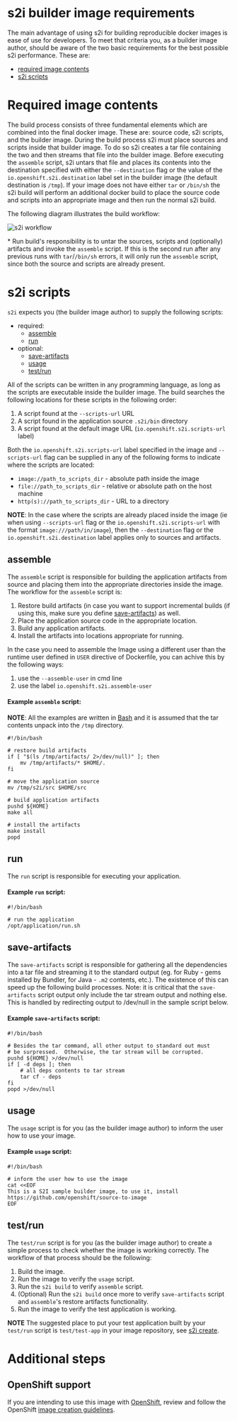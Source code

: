 # s2i builder image requirements

The main advantage of using s2i for building reproducible docker images is ease
of use for developers. To meet that criteria you, as a builder image author,
should be aware of the two basic requirements for the best possible s2i
performance. These are:

* [required image contents](#required-image-contents)
* [s2i scripts](#s2i-scripts)


# Required image contents

The build process consists of three fundamental elements which are combined into the
final docker image. These are: source code, s2i scripts, and the builder image. During the
build process s2i must place sources and scripts inside that builder image. To do
so s2i creates a tar file containing the two and then streams that file into the
builder image. Before executing the `assemble` script, s2i untars that file and places
its contents into the destination specified with either the `--destination` flag or the value of
the `io.openshift.s2i.destination` label set in the builder image (the default destination is `/tmp`).
If your image does not have either `tar` or `/bin/sh` the s2i build will perform an additional
docker build to place the source code and scripts into an appropriate image and then run
the normal s2i build.

The following diagram illustrates the build workflow:

![s2i workflow](./sti-flow.png "s2i workflow")

\* Run build's responsibility is to untar the sources, scripts and (optionally) artifacts
and invoke the `assemble` script. If this is the second run after any previous runs with
`tar`/`/bin/sh` errors, it will only run the `assemble` script, since both the source and
scripts are already present.


# s2i scripts

`s2i` expects you (the builder image author) to supply the following scripts:

* required:
    * [assemble](#assemble)
    * [run](#run)
* optional:
    * [save-artifacts](#save-artifacts)
    * [usage](#usage)
    * [test/run](#testrun)

All of the scripts can be written in any programming language, as long as the scripts
are executable inside the builder image. The build searches the following locations for
these scripts in the following order:

1. A script found at the `--scripts-url` URL
1. A script found in the application source `.s2i/bin` directory
1. A script found at the default image URL (`io.openshift.s2i.scripts-url` label)

Both the `io.openshift.s2i.scripts-url` label specified in the image and `--scripts-url` flag
can be supplied in any of the following forms to indicate where the scripts are located:

* `image://path_to_scripts_dir` - absolute path inside the image
* `file://path_to_scripts_dir` - relative or absolute path on the host machine
* `http(s)://path_to_scripts_dir` - URL to a directory

**NOTE**: In the case where the scripts are already placed inside the image (ie when
using `--scripts-url` flag or the `io.openshift.s2i.scripts-url` with the format
`image:///path/in/image`), then the `--destination` flag or the `io.openshift.s2i.destination`
label applies only to sources and artifacts.

## assemble

The `assemble` script is responsible for building the application artifacts from source
and placing them into the appropriate directories inside the image. The workflow for the
`assemble` script is:

1. Restore build artifacts (in case you want to support incremental builds (if using this,
   make sure you define [save-artifacts](#save-artifacts)) as well.
1. Place the application source code in the appropriate location.
1. Build any application artifacts.
1. Install the artifacts into locations appropriate for running.

In the case you need to assemble the Image using a different user than the runtime user defined 
in ``USER`` directive of Dockerfile, you can achive this by the following ways:

1. use the `--assemble-user` in cmd line
1. use the label `io.openshift.s2i.assemble-user`


#### Example `assemble` script:

**NOTE**: All the examples are written in [Bash](http://www.gnu.org/software/bash/)
and it is assumed that the tar contents unpack into the `/tmp` directory.

```
#!/bin/bash

# restore build artifacts
if [ "$(ls /tmp/artifacts/ 2>/dev/null)" ]; then
    mv /tmp/artifacts/* $HOME/.
fi

# move the application source
mv /tmp/s2i/src $HOME/src

# build application artifacts
pushd ${HOME}
make all

# install the artifacts
make install
popd
```

## run

The `run` script is responsible for executing your application.

#### Example `run` script:

```
#!/bin/bash

# run the application
/opt/application/run.sh
```

## save-artifacts

The `save-artifacts` script is responsible for gathering all the dependencies into a tar file and streaming it to the standard output (eg. for Ruby - gems installed by Bundler, for Java - `.m2` contents, etc.).  The existence of this can speed up the following build processes.  Note: it is critical that the `save-artifacts` script output only include the tar stream output and nothing else.  This is handled by redirecting output to /dev/null in the sample script below.

#### Example `save-artifacts` script:

```
#!/bin/bash

# Besides the tar command, all other output to standard out must 
# be surpressed.  Otherwise, the tar stream will be corrupted.
pushd ${HOME} >/dev/null
if [ -d deps ]; then
    # all deps contents to tar stream
    tar cf - deps
fi
popd >/dev/null

```

## usage

The `usage` script is for you (as the builder image author) to inform the user
how to use your image.

#### Example `usage` script:

```
#!/bin/bash

# inform the user how to use the image
cat <<EOF
This is a S2I sample builder image, to use it, install
https://github.com/openshift/source-to-image
EOF
```

## test/run

The `test/run` script is for you (as the builder image author) to create a simple
process to check whether the image is working correctly. The workflow of that process
should be the following:

1. Build the image.
1. Run the image to verify the `usage` script.
1. Run the `s2i build` to verify `assemble` script.
1. (Optional) Run the `s2i build` once more to verify `save-artifacts` script and
   `assemble`'s restore artifacts functionality.
1. Run the image to verify the test application is working.

**NOTE** The suggested place to put your test application built by your
`test/run` script is `test/test-app` in your image repository, see
[s2i create](https://github.com/openshift/source-to-image/blob/master/docs/cli.md#s2i-create).

# Additional steps
## OpenShift support
If you are intending to use this image with [OpenShift](https://github.com/openshift/origin), review and follow the OpenShift [image creation guidelines](https://docs.okd.io/latest/openshift_images/create-images.html).
